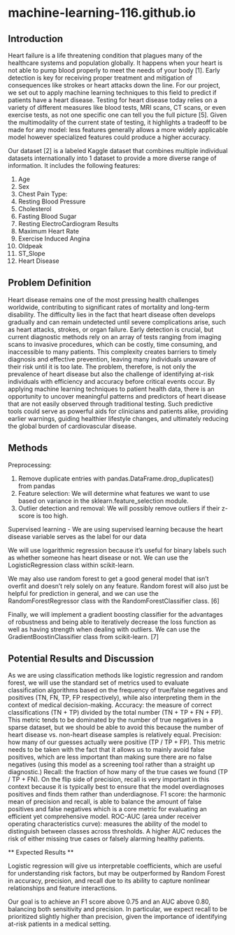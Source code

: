 # machine-learning-116.github.io

## Introduction

Heart failure is a life threatening condition that plagues many of the healthcare systems and population globally. It happens when your heart is not able to pump blood properly to meet the needs of your body [1]. Early detection is key for receiving proper treatment and mitigation of consequences like strokes or heart attacks down the line. For our project, we set out to apply machine learning techniques to this field to predict if patients have a heart disease. Testing for heart disease today relies on a variety of different measures like blood tests, MRI scans, CT scans, or even exercise tests, as not one specific one can tell you the full picture [5]. Given the multimodality of the current state of testing, it highlights a tradeoff to be made for any model: less features generally allows a more widely applicable model however specialized features could produce a higher accuracy.  

Our dataset [2] is a labeled Kaggle dataset that combines multiple individual datasets internationally into 1 dataset to provide a more diverse range of information. It includes the following features:

1. Age 
2. Sex
3. Chest Pain Type:
4. Resting Blood Pressure
5. Cholesterol
6. Fasting Blood Sugar
7. Resting ElectroCardiogram Results
8. Maximum Heart Rate
9. Exercise Induced Angina
10. Oldpeak
11. ST_Slope
12. Heart Disease

## Problem Definition

Heart disease remains one of the most pressing health challenges worldwide, contributing to significant rates of mortality and long-term disability. The difficulty lies in the fact that heart disease often develops gradually and can remain undetected until severe complications arise, such as heart attacks, strokes, or organ failure. Early detection is crucial, but current diagnostic methods rely on an array of tests ranging from imaging scans to invasive procedures, which can be costly, time consuming, and inaccessible to many patients. This complexity creates barriers to timely diagnosis and effective prevention, leaving many individuals unaware of their risk until it is too late.
The problem, therefore, is not only the prevalence of heart disease but also the challenge of identifying at-risk individuals with efficiency and accuracy before critical events occur. By applying machine learning techniques to patient health data, there is an opportunity to uncover meaningful patterns and predictors of heart disease that are not easily observed through traditional testing. Such predictive tools could serve as powerful aids for clinicians and patients alike, providing earlier warnings, guiding healthier lifestyle changes, and ultimately reducing the global burden of cardiovascular disease.

## Methods

Preprocessing:
  1. Remove duplicate entries with pandas.DataFrame.drop_duplicates() from pandas
  2. Feature selection: We will determine what features we want to use based on variance in the sklearn.feature_selection module.
  3. Outlier detection and removal: We will possibly remove outliers if their z-score is too high.

Supervised learning - We are using supervised learning because the heart disease variable serves as the label for our data

We will use logarithmic regression because it’s useful for binary labels such as whether someone has heart disease or not. We can use the LogisticRegression class within scikit-learn.

We may also use random forest to get a good general model that isn’t overfit and doesn’t rely solely on any feature. Random forest will also just be helpful for prediction in general, and we can use the RandomForestRegressor class with the RandomForestClassifier class. [6]

Finally, we will implement a gradient boosting classifier for the advantages of robustness and being able to iteratively decrease the loss function as well as having strength when dealing with outliers. We can use the GradientBoostinClassifier class from scikit-learn. [7]

## Potential Results and Discussion

As we are using classification methods like logistic regression and random forest, we will use the standard set of metrics used to evaluate classification algorithms based on the frequency of true/false negatives and positives (TN, FN, TP, FP respectively), while also interpreting them in the context of medical decision-making.
Accuracy: the measure of correct classifications (TN + TP) divided by the total number (TN + TP + FN + FP). This metric tends to be dominated by the number of true negatives in a sparse dataset, but we should be able to avoid this because the number of heart disease vs. non-heart disease samples is relatively equal.
Precision: how many of our guesses actually were positive (TP / TP + FP). This metric needs to be taken with the fact that it allows us to mainly avoid false positives, which are less important than making sure there are no false negatives (using this model as a screening tool rather than a straight up diagnostic.)
Recall: the fraction of how many of the true cases we found (TP / TP + FN). On the flip side of precision, recall is very important in this context because it is typically best to ensure that the model overdiagnoses positives and finds them rather than underdiagnose. 
F1 score: the harmonic mean of precision and recall, is able to balance the amount of false positives and false negatives which is a core metric for evaluating an efficient yet comprehensive model. 
ROC-AUC (area under receiver operating characteristics curve): measures the ability of the model to distinguish between classes across thresholds. A higher AUC reduces the risk of either missing true cases or falsely alarming healthy patients.


** Expected Results **

Logistic regression will give us interpretable coefficients, which are useful for understanding risk factors, but may be outperformed by Random Forest in accuracy, precision, and recall due to its ability to capture nonlinear relationships and feature interactions.

Our goal is to achieve an F1 score above 0.75 and an AUC above 0.80, balancing both sensitivity and precision. In particular, we expect recall to be prioritized slightly higher than precision, given the importance of identifying at-risk patients in a medical setting.



